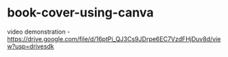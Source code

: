 # book-cover-using-canva
video demonstration - https://drive.google.com/file/d/16ptPi_QJ3Cs9JDrpe6EC7VzdFHjDuv8d/view?usp=drivesdk
